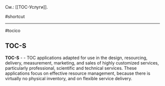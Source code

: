См.: [[ТОС-Услуги]].

#shortcut




<hr/>

#tocico

## TOC-S

<b>TOC-S</b> -  - TOC applications adapted for use in the design, resourcing, delivery, measurement, marketing, and sales of highly customized services, particularly professional, scientific and technical services. These applications focus on effective resource management, because there is virtually no physical inventory, and on flexible service delivery. 



